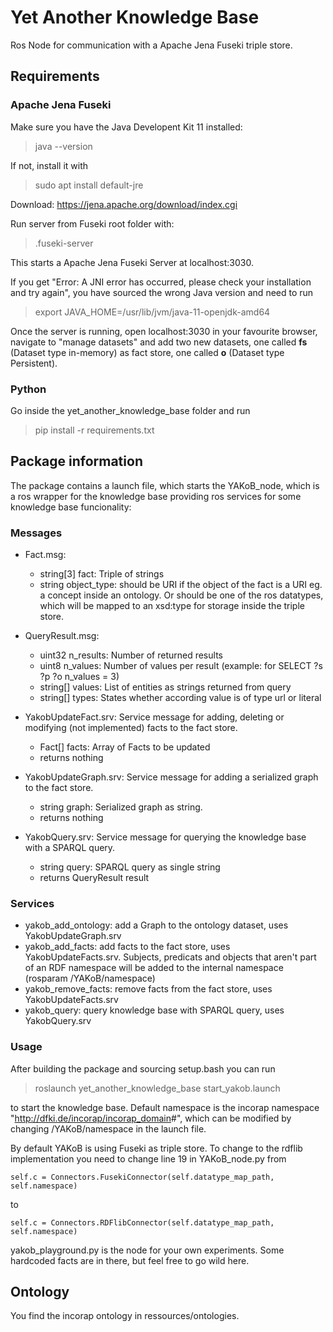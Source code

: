 # Yet Another Knowledge Base

Ros Node for communication with a Apache Jena Fuseki triple store.

## Requirements

### Apache Jena Fuseki

Make sure you have the Java Developent Kit 11 installed:

> java --version

If not, install it with

> sudo apt install default-jre

Download: <https://jena.apache.org/download/index.cgi>

Run server from Fuseki root folder with:
> .fuseki-server

This starts a Apache Jena Fuseki Server at localhost:3030.

If you get "Error: A JNI error has occurred, please check your installation and try again", you have sourced the wrong Java version and need to run

> export JAVA_HOME=/usr/lib/jvm/java-11-openjdk-amd64

Once the server is running, open localhost:3030 in your favourite browser, navigate to "manage datasets" and add two new datasets, one called **fs** (Dataset type in-memory) as fact store, one called **o** (Dataset type Persistent).

### Python

Go inside the yet_another_knowledge_base folder and run

> pip install -r requirements.txt

## Package information

The package contains a launch file, which starts the YAKoB_node, which is a ros wrapper for the knowledge base providing ros services for some knowledge base funcionality:

### Messages

- Fact.msg:
  - string[3] fact: Triple of strings
  - string object_type: should be URI if the object of the fact is a URI eg. a  concept inside an ontology. Or should be one of the ros datatypes, which will be mapped to an xsd:type for storage inside the triple store.

- QueryResult.msg:
  - uint32 n_results: Number of returned results
  - uint8 n_values: Number of values per result (example: for SELECT ?s ?p ?o n_values = 3)
  - string[] values: List of entities as strings returned from query
  - string[] types: States whether according value is of type url or literal

- YakobUpdateFact.srv: Service message for adding, deleting or modifying (not implemented) facts to the fact store.
  - Fact[] facts: Array of Facts to be updated
  - returns nothing

- YakobUpdateGraph.srv: Service message for adding a serialized graph to the fact store.
  - string graph: Serialized graph as string.
  - returns nothing

- YakobQuery.srv: Service message for querying the knowledge base with a SPARQL query.
  - string query: SPARQL query as single string
  - returns QueryResult result

### Services

- yakob_add_ontology: add a Graph to the ontology dataset, uses YakobUpdateGraph.srv
- yakob_add_facts: add facts to the fact store, uses YakobUpdateFacts.srv. Subjects, predicats and objects that aren't part of an RDF namespace will be added to the internal namespace (rosparam /YAKoB/namespace)
- yakob_remove_facts: remove facts from the fact store, uses YakobUpdateFacts.srv
- yakob_query: query knowledge base with SPARQL query, uses YakobQuery.srv

### Usage

After building the package and sourcing setup.bash you can run
> roslaunch yet_another_knowledge_base start_yakob.launch

to start the knowledge base. Default namespace is the incorap namespace "<http://dfki.de/incorap/incorap_domain>#", which can be modified by changing /YAKoB/namespace in the launch file.

 By default YAKoB is using Fuseki as triple store. To change to the rdflib implementation you need to change line 19 in YAKoB_node.py from

 `self.c = Connectors.FusekiConnector(self.datatype_map_path, self.namespace)`

 to

 `self.c = Connectors.RDFlibConnector(self.datatype_map_path, self.namespace)`

 yakob_playground.py is the node for your own experiments. Some hardcoded facts are in there, but feel free to go wild here.

## Ontology

You find the incorap ontology in ressources/ontologies.
